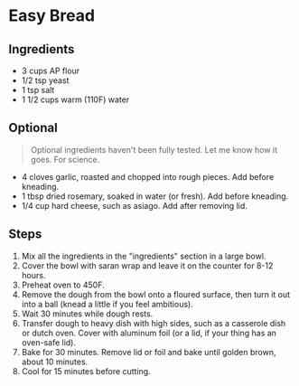 Easy Bread
==========

Ingredients
-----------
* 3 cups AP flour
* 1/2 tsp yeast
* 1 tsp salt
* 1 1/2 cups warm (110F) water

Optional
--------
>Optional ingredients haven't been fully tested. Let me know how it goes. For science.

* 4 cloves garlic, roasted and chopped into rough pieces. Add before kneading.
* 1 tbsp dried rosemary, soaked in water (or fresh). Add before kneading.
* 1/4 cup hard cheese, such as asiago. Add after removing lid.

Steps
-----
1. Mix all the ingredients in the "ingredients" section in a large bowl.
2. Cover the bowl with saran wrap and leave it on the counter for 8-12 hours.
3. Preheat oven to 450F.
4. Remove the dough from the bowl onto a floured surface, then turn it out into a ball (knead a little if you feel ambitious).
5. Wait 30 minutes while dough rests.
6. Transfer dough to heavy dish with high sides, such as a casserole dish or dutch oven. Cover with aluminum foil (or a lid, if your thing has an oven-safe lid).
7. Bake for 30 minutes. Remove lid or foil and bake until golden brown, about 10 minutes.
8. Cool for 15 minutes before cutting.
